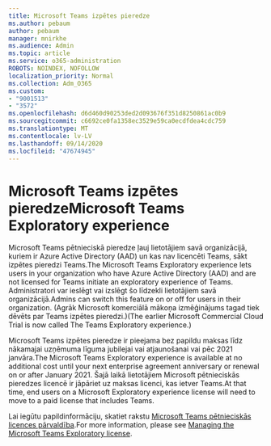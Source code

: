```yaml
---
title: Microsoft Teams izpētes pieredze
ms.author: pebaum
author: pebaum
manager: mnirkhe
ms.audience: Admin
ms.topic: article
ms.service: o365-administration
ROBOTS: NOINDEX, NOFOLLOW
localization_priority: Normal
ms.collection: Adm_O365
ms.custom:
- "9001513"
- "3572"
ms.openlocfilehash: d6d460d90253ded2d093676f351d8250861ac0b9
ms.sourcegitcommit: c6692ce0fa1358ec3529e59ca0ecdfdea4cdc759
ms.translationtype: MT
ms.contentlocale: lv-LV
ms.lasthandoff: 09/14/2020
ms.locfileid: "47674945"
---
```

# <a name="microsoft-teams-exploratory-experience"></a><span data-ttu-id="52021-102">Microsoft Teams izpētes pieredze</span><span class="sxs-lookup"><span data-stu-id="52021-102">Microsoft Teams Exploratory experience</span></span>

<span data-ttu-id="52021-103">Microsoft Teams pētnieciskā pieredze ļauj lietotājiem savā organizācijā, kuriem ir Azure Active Directory (AAD) un kas nav licencēti Teams, sākt izpētes pieredzi Teams.</span><span class="sxs-lookup"><span data-stu-id="52021-103">The Microsoft Teams Exploratory experience lets users in your organization who have Azure Active Directory (AAD) and are not licensed for Teams initiate an exploratory experience of Teams.</span></span> <span data-ttu-id="52021-104">Administratori var ieslēgt vai izslēgt šo līdzekli lietotājiem savā organizācijā.</span><span class="sxs-lookup"><span data-stu-id="52021-104">Admins can switch this feature on or off for users in their organization.</span></span> <span data-ttu-id="52021-105">(Agrāk Microsoft komerciālā mākoņa izmēģinājums tagad tiek dēvēts par Teams izpētes pieredzi.)</span><span class="sxs-lookup"><span data-stu-id="52021-105">(The earlier Microsoft Commercial Cloud Trial is now called The Teams Exploratory experience.)</span></span>

<span data-ttu-id="52021-106">Microsoft Teams izpētes pieredze ir pieejama bez papildu maksas līdz nākamajai uzņēmuma līguma jubilejai vai atjaunošanai vai pēc 2021 janvāra.</span><span class="sxs-lookup"><span data-stu-id="52021-106">The Microsoft Teams Exploratory experience is available at no additional cost until your next enterprise agreement anniversary or renewal on or after January 2021.</span></span> <span data-ttu-id="52021-107">Šajā laikā lietotājiem Microsoft pētnieciskās pieredzes licencē ir jāpāriet uz maksas licenci, kas ietver Teams.</span><span class="sxs-lookup"><span data-stu-id="52021-107">At that time, end users on a Microsoft Exploratory experience license will need to move to a paid license that includes Teams.</span></span>

<span data-ttu-id="52021-108">Lai iegūtu papildinformāciju, skatiet rakstu [Microsoft Teams pētnieciskās licences pārvaldība](https://docs.microsoft.com/microsoftteams/teams-exploratory/).</span><span class="sxs-lookup"><span data-stu-id="52021-108">For more information, please see [Managing the Microsoft Teams Exploratory license](https://docs.microsoft.com/microsoftteams/teams-exploratory/).</span></span>
